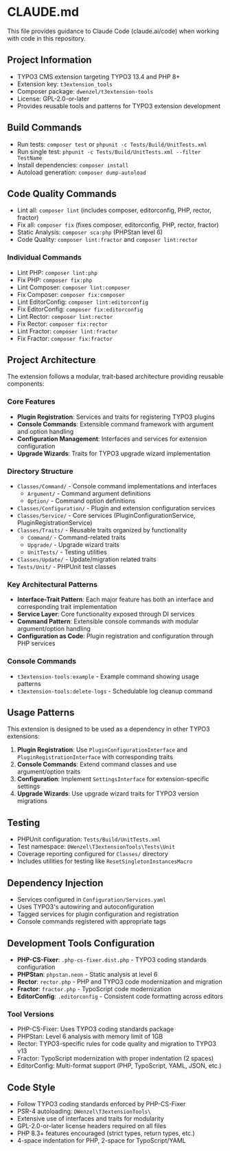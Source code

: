 # CLAUDE.md

This file provides guidance to Claude Code (claude.ai/code) when working with code in this repository.

## Project Information
- TYPO3 CMS extension targeting TYPO3 13.4 and PHP 8+
- Extension key: `t3extension_tools`
- Composer package: `dwenzel/t3extension-tools`
- License: GPL-2.0-or-later
- Provides reusable tools and patterns for TYPO3 extension development

## Build Commands
- Run tests: `composer test` or `phpunit -c Tests/Build/UnitTests.xml`
- Run single test: `phpunit -c Tests/Build/UnitTests.xml --filter TestName`
- Install dependencies: `composer install`
- Autoload generation: `composer dump-autoload`

## Code Quality Commands
- Lint all: `composer lint` (includes composer, editorconfig, PHP, rector, fractor)
- Fix all: `composer fix` (fixes composer, editorconfig, PHP, rector, fractor)
- Static Analysis: `composer sca:php` (PHPStan level 6)
- Code Quality: `composer lint:fractor` and `composer lint:rector`

### Individual Commands
- Lint PHP: `composer lint:php`
- Fix PHP: `composer fix:php`
- Lint Composer: `composer lint:composer`
- Fix Composer: `composer fix:composer`
- Lint EditorConfig: `composer lint:editorconfig`
- Fix EditorConfig: `composer fix:editorconfig`
- Lint Rector: `composer lint:rector`
- Fix Rector: `composer fix:rector`
- Lint Fractor: `composer lint:fractor`
- Fix Fractor: `composer fix:fractor`

## Project Architecture
The extension follows a modular, trait-based architecture providing reusable components:

### Core Features
- **Plugin Registration**: Services and traits for registering TYPO3 plugins
- **Console Commands**: Extensible command framework with argument and option handling
- **Configuration Management**: Interfaces and services for extension configuration
- **Upgrade Wizards**: Traits for TYPO3 upgrade wizard implementation

### Directory Structure
- `Classes/Command/` - Console command implementations and interfaces
  - `Argument/` - Command argument definitions
  - `Option/` - Command option definitions
- `Classes/Configuration/` - Plugin and extension configuration services
- `Classes/Service/` - Core services (PluginConfigurationService, PluginRegistrationService)
- `Classes/Traits/` - Reusable traits organized by functionality
  - `Command/` - Command-related traits
  - `Upgrade/` - Upgrade wizard traits
  - `UnitTests/` - Testing utilities
- `Classes/Update/` - Update/migration related traits
- `Tests/Unit/` - PHPUnit test classes

### Key Architectural Patterns
- **Interface-Trait Pattern**: Each major feature has both an interface and corresponding trait implementation
- **Service Layer**: Core functionality exposed through DI services
- **Command Pattern**: Extensible console commands with modular argument/option handling
- **Configuration as Code**: Plugin registration and configuration through PHP services

### Console Commands
- `t3extension-tools:example` - Example command showing usage patterns
- `t3extension-tools:delete-logs` - Schedulable log cleanup command

## Usage Patterns
This extension is designed to be used as a dependency in other TYPO3 extensions:

1. **Plugin Registration**: Use `PluginConfigurationInterface` and `PluginRegistrationInterface` with corresponding traits
2. **Console Commands**: Extend command classes and use argument/option traits
3. **Configuration**: Implement `SettingsInterface` for extension-specific settings
4. **Upgrade Wizards**: Use upgrade wizard traits for TYPO3 version migrations

## Testing
- PHPUnit configuration: `Tests/Build/UnitTests.xml`
- Test namespace: `DWenzel\T3extensionTools\Tests\Unit`
- Coverage reporting configured for `Classes/` directory
- Includes utilities for testing like `ResetSingletonInstancesMacro`

## Dependency Injection
- Services configured in `Configuration/Services.yaml`
- Uses TYPO3's autowiring and autoconfiguration
- Tagged services for plugin configuration and registration
- Console commands registered with appropriate tags

## Development Tools Configuration
- **PHP-CS-Fixer**: `.php-cs-fixer.dist.php` - TYPO3 coding standards configuration
- **PHPStan**: `phpstan.neon` - Static analysis at level 6
- **Rector**: `rector.php` - PHP and TYPO3 code modernization and migration
- **Fractor**: `fractor.php` - TypoScript code modernization
- **EditorConfig**: `.editorconfig` - Consistent code formatting across editors

### Tool Versions
- PHP-CS-Fixer: Uses TYPO3 coding standards package
- PHPStan: Level 6 analysis with memory limit of 1GB
- Rector: TYPO3-specific rules for code quality and migration to TYPO3 v13
- Fractor: TypoScript modernization with proper indentation (2 spaces)
- EditorConfig: Multi-format support (PHP, TypoScript, YAML, JSON, etc.)

## Code Style
- Follow TYPO3 coding standards enforced by PHP-CS-Fixer
- PSR-4 autoloading: `DWenzel\T3extensionTools\`
- Extensive use of interfaces and traits for modularity
- GPL-2.0-or-later license headers required on all files
- PHP 8.3+ features encouraged (strict types, return types, etc.)
- 4-space indentation for PHP, 2-space for TypoScript/YAML

